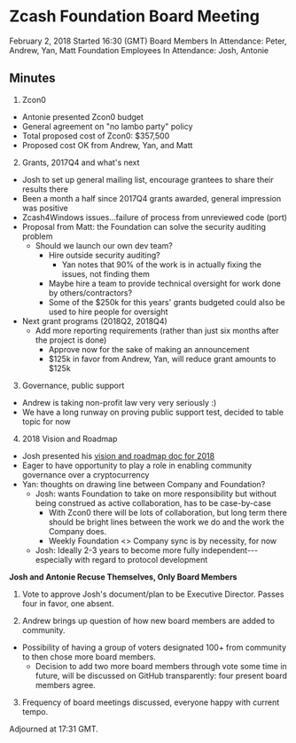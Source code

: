 Zcash Foundation Board Meeting
==============================

February 2, 2018
Started 16:30 (GMT)
Board Members In Attendance: Peter, Andrew, Yan, Matt
Foundation Employees In Attendance: Josh, Antonie

Minutes
-------
1. Zcon0
- Antonie presented Zcon0 budget
- General agreement on "no lambo party" policy
- Total proposed cost of Zcon0: $357,500
- Proposed cost OK from Andrew, Yan, and Matt

2. Grants, 2017Q4 and what's next
- Josh to set up general mailing list, encourage grantees to share their results there
- Been a month a half since 2017Q4 grants awarded, general impression was positive
- Zcash4Windows issues...failure of process from unreviewed code (port)
- Proposal from Matt: the Foundation can solve the security auditing problem
  - Should we launch our own dev team?
	- Hire outside security auditing?
	  - Yan notes that 90% of the work is in actually fixing the issues, not finding them
	- Maybe hire a team to provide technical oversight for work done by others/contractors?
	- Some of the $250k for this years' grants budgeted could also be used to hire people for oversight
- Next grant programs (2018Q2, 2018Q4)
  - Add more reporting requirements (rather than just six months after the project is done)
	- Approve now for the sake of making an announcement
	- $125k in favor from Andrew, Yan, will reduce grant amounts to $125k

3. Governance, public support
- Andrew is taking non-profit law very very seriously :)
- We have a long runway on proving public support test, decided to table topic for now

4. 2018 Vision and Roadmap
- Josh presented his [vision and roadmap doc for 2018](https://github.com/ZcashFoundation/ZcashFoundation/blob/master/2018-VISION.md)
- Eager to have opportunity to play a role in enabling community governance over a cryptocurrency
- Yan: thoughts on drawing line between Company and Foundation?
  - Josh: wants Foundation to take on more responsibility but without being construed as active collaboration, has to be case-by-case
	- With Zcon0 there will be lots of collaboration, but long term there should be bright lines between the work we do and the work the Company does.
	- Weekly Foundation <> Company sync is by necessity, for now
  - Josh: Ideally 2-3 years to become more fully independent---especially with regard to protocol development

**Josh and Antonie Recuse Themselves, Only Board Members**

1. Vote to approve Josh's document/plan to be Executive Director. Passes four in favor, one absent.

2. Andrew brings up question of how new board members are added to community.
  - Possibility of having a group of voters designated 100+ from community to then chose more board members.
	- Decision to add two more board members through vote some time in future, will be discussed on GitHub transparently: four present board members agree.

3. Frequency of board meetings discussed, everyone happy with current tempo.

Adjourned at 17:31 GMT.
